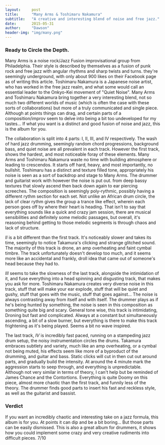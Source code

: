 ```yaml
---
layout:     post
title:      "Many Arms & Toshimaru Nakamura"
subtitle:   "A creative and interesting blend of noise and free jazz."
date:       2015-05-31
author:     "Dawson"
header-img: "img/many.png"
---
```


### Ready to Circle the Depth. &nbsp;

Many Arms is a noise rock/Jazz Fusion improvisational group from Philadelphia. Their style is described by themselves as a fusion of punk rock and free jazz with angular rhythms and sharp twists and turns. they're seemingly underground, with only about 900 likes on their Facebook page as of writing this article. Toshimaru Nakamura is a Japanese noise artist, who has worked in the free jazz realm, and what some would call an essential leader to the Onkyo-Kei movement of "Quiet Noise". Many Arms and Toshimaru Nakamura bring together a very interesting blend, not so much two different worlds of music (which is often the case with these sorts of collaborations) but more of a truly communicated and single piece. Although at points things can drag, and certain parts of a composition/improv seem to delve into being a bit too undeveloped for my tastes... If what you want is a distinct and good fusion of noise and jazz, this is the album for you.

The collaboration is split into 4 parts: I, II, III, and IV respectively. The wash of hard jazz drumming, seemingly random chord progressions, background bass, and quiet noise are all prevalent in each track. However the first track, shows the hardest, and most noticeable foray of these elements. Many Arms and Toshimaru Nakamura waste no time with building atmosphere or leading to crescendos. It starts off hard, heavy, and most importantly, no bullshit. Toshimaru has a distinct and texture filled tone, appropriately his noise is seen as a sort of backdrop and stage to Many Arms. The drummer and guitarist work with however the noise is put out. from deep bassy textures that slowly ascend then back down again to ear piercing screeches. The composition is seemingly poly-rythmic, possibly having a different rythm section for each set. Not unlike an African drum circle, the lack of clear rythm gives the group a trance like effect, wherein each person goes off by where their heart is heading. That isn’t to say that everything sounds like a quick and crazy jam session, there are musical sensibilities and definitely some melodic passages, but overall, it's reasoning behind getting to those melodic segments is through chaos and lack of structure. 

*II* is a bit different than the first track. It's noticeably slower and takes its time, seemingly to notice Takamura's clicking and strange glitched sound. The majority of this track is drone, an amp overheating and faint cymbal timbre. The track unfortunately doesn't develop too much, and it seems more like an accidental and frankly, droll idea that came out of someone's head because they had to.

*III* seems to take the slowness of the last track, alongside the intimidation of it, and fuse everything into a head spinning and disgusting track, that makes you ask for more. Toshimaru Nakamura creates very diverse noise in this track, stuff that will make your ear explode, stuff that will be quiet and gushy, stuff that goes with the music, stuff that goes against... The noise is always contrasting away from itself and with itself. The drummer plays as if he's being hunted by something, the noise is seen in this composition as something quite big and scary. General tone wise, this track is intimidating, Droning but fast and complicated. Always at a constant but simultaneously ascending, a bit of a slow burner, but everything is there to make this track frightening as it's being played. Seems a bit no wave inspired.

The last track, *IV* is incredibly fast paced, running on a stampeding jazz drum setup, the noisy instrumentation circles the drums. Takamura embraces subtlety and variety, much like an amp overheating, or a cymbal not being muted, his effects seem like more of a byproduct of the drumming, and guitar and bass. Static clicks will cut in then cut out around parts, and gradually build the intensity. At around the 4 minute mark the aggression starts to seep through, and everything is unpredictable. Although not very similar in terms of theory, I can't help but be reminded of James Chance and the Contortions. Everything is quite Doomy on this piece, almost more chaotic than the first track, and funnily less of the theory. The drummer finds good parts to insert his fast and reckless style, as well as the guitarist and bassist.

### Verdict

If you want an incredibly chaotic and interesting take on a jazz formula, this album is for you. At points it can dip and be a bit boring... But those parts can be easily dismissed. This is also a great album for drummers, it shows how you could implement some crazy and very creative rudiments into difficult pieces. 7/10
